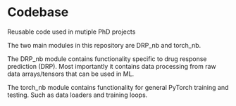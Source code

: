 # Codebase
Reusable code used in mutiple PhD projects

The two main modules in this repository are DRP_nb and torch_nb. 

The DRP_nb module contains functionality specific to drug response prediction (DRP). Most importantly it contains data processing from raw data arrays/tensors that can be used in ML. 

The torch_nb module contains functionality for general PyTorch training and testing. Such as data loaders and training loops.